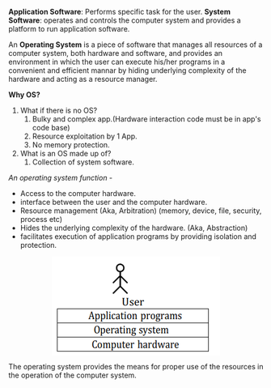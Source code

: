 **Application Software**: Performs specific task for the user.
**System Software**: operates and controls the computer system and provides a platform to run application software.

An **Operating System** is a piece of software that manages all resources of a computer system, both hardware and software, and provides an environment in which the user can execute his/her programs in a convenient and efficient mannar by hiding underlying complexity of the hardware and acting as a resource manager.

**Why OS?**
1. What if there is no OS?
	1. Bulky and complex app.(Hardware interaction code must be in app's code base)
	2. Resource exploitation by 1 App.
	3. No memory protection.
2. What is an OS made up of?
	1. Collection of system software.

*An operating system function -*
- Access to the computer hardware. 
- interface between the user and the computer hardware.
- Resource management (Aka, Arbitration) (memory, device, file, security, process etc)
- Hides the underlying complexity of the hardware. (Aka, Abstraction)
- facilitates execution of application programs by providing isolation and protection.

<img style="display: block; margin: 0 auto;" src="./assets/os1.png" alt="">

The operating system provides the means for proper use of the resources in the operation of the computer system.



